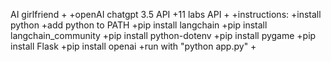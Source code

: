 AI girlfriend
+
+openAI chatgpt 3.5 API
+11 labs API
+
+instructions:
+install python
+add python to PATH
+pip install langchain
+pip install langchain_community
+pip install python-dotenv
+pip install pygame
+pip install Flask
+pip install openai
+run with "python app.py"
+